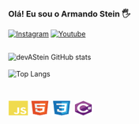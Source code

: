 ### Olá! Eu sou o Armando Stein 🖐️

[![Instagram](https://img.shields.io/badge/Instagram-E4405F?style=for-the-badge&logo=instagram&logoColor=white)](https://www.instagram.com/dev.astein/)
[![Youtube](https://img.shields.io/badge/YouTube-FF0000?style=for-the-badge&logo=youtube&logoColor=white)](https://www.youtube.com/channel/UCLeE_m5GJMV9TSIZ8JoIE8Q)


##

![devAStein GitHub stats](https://github-readme-stats.vercel.app/api?username=devAStein&show_icons=true&theme=tokyonight)<br><br>
![Top Langs](https://github-readme-stats.vercel.app/api/top-langs/?username=devAStein&size_weight=0.5&count_weight=0.5)

##

<div style="display: inline_block"><br>
  <img align="center" alt="Rafa-Js" height="30" width="40" src="https://raw.githubusercontent.com/devicons/devicon/master/icons/javascript/javascript-plain.svg">
  <img align="center" alt="Rafa-html" height="30" width="40" src="https://raw.githubusercontent.com/devicons/devicon/master/icons/html5/html5-original.svg">
  <img align="center" alt="Rafa-CSS" height="30" width="40" src="https://raw.githubusercontent.com/devicons/devicon/master/icons/css3/css3-original.svg">
  <img align="center" alt="Rafa-csharp" height="30" width="40" src="https://raw.githubusercontent.com/devicons/devicon/master/icons/csharp/csharp-original.svg">
</div>
